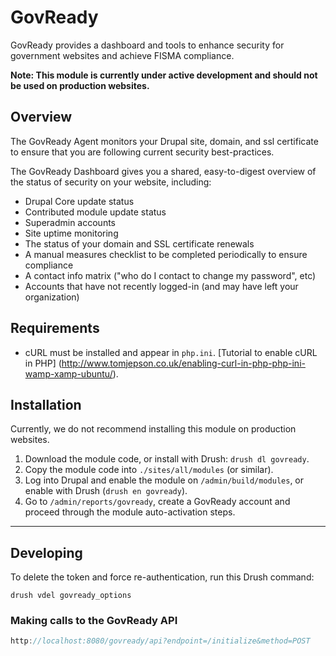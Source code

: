 # GovReady
GovReady provides a dashboard and tools to enhance security for government
websites and achieve FISMA compliance.

**Note: This module is currently under active development and should not be used
on production websites.**

## Overview

The GovReady Agent monitors your Drupal site, domain, and ssl certificate to
ensure that you are following current security best-practices.

The GovReady Dashboard gives you a shared, easy-to-digest overview of the status
of security on your website, including:
* Drupal Core update status
* Contributed module update status
* Superadmin accounts
* Site uptime monitoring
* The status of your domain and SSL certificate renewals
* A manual measures checklist to be completed periodically to ensure compliance
* A contact info matrix ("who do I contact to change my password", etc)
* Accounts that have not recently logged-in (and may have left your
  organization)

## Requirements
* cURL must be installed and appear in `php.ini`. 
[Tutorial to enable cURL in PHP]
(http://www.tomjepson.co.uk/enabling-curl-in-php-php-ini-wamp-xamp-ubuntu/).


## Installation
Currently, we do not recommend installing this module on production websites.

1. Download the module code, or install with Drush: `drush dl govready`.
2. Copy the module code into `./sites/all/modules` (or similar).
3. Log into Drupal and enable the module on `/admin/build/modules`, or enable
   with Drush (`drush en govready`).
4. Go to `/admin/reports/govready`, create a GovReady account and proceed
   through the module auto-activation steps.

---
 
## Developing

To delete the token and force re-authentication, run this Drush command:
```
drush vdel govready_options
```

### Making calls to the GovReady API
```javascript
http://localhost:8080/govready/api?endpoint=/initialize&method=POST
```
